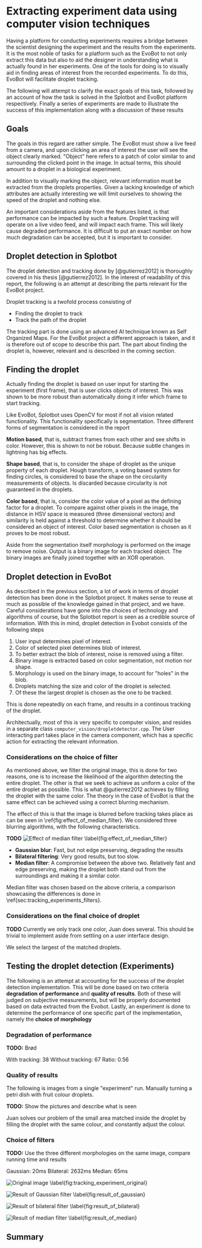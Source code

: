 # Extracting experiment data using computer vision techniques

Having a platform for conducting experiments requires a bridge between
the scientist designing the experiment and the results from the
experiments. It is the most noble of tasks for a platform such as the
EvoBot to not only extract this data but also to aid the designer in
understanding what is actually found in her experiments. One of the
tools for doing is to visually aid in finding areas of interest
from the recorded experiments. To do this, EvoBot will facilitate
droplet tracking.

The following will attempt to clarify the exact goals of this task,
followed by an account of how the task is solved in the Splotbot
and EvoBot platform respectively. Finally a series of experiments
are made to illustrate the success of this implementation along with
a discussion of these results

## Goals

The goals in this regard are rather simple. The EvoBot must show
a live feed from a camera, and upon clicking an area of interest
the user will see the object clearly marked. "Object" here refers
to a patch of color similar to and surrounding the clicked point
in the image. In actual terms, this should amount to a droplet in
a biological experiment. 

In addition to visually marking the object, relevant information
must be extracted from the droplets properties. Given a lacking
knowledge of which attributes are actually interesting we will
limit ourselves to showing the speed of the droplet and nothing
else.

An important considerations aside from the features listed, is that
performance can be impacted by such a feature. Droplet tracking will
operate on a live video feed, and will impact each frame. This will
likely cause degraded performance. It is difficult to put an exact
number on how much degradation can be accepted, but it is important to
consider.

## Droplet detection in Splotbot

The droplet detection and tracking done by [@gutierrez2012]  is
thoroughly covered in his thesis [@gutierrez2012]. In the interest of
readability of this report, the following is an attempt at describing
the parts relevant for the EvoBot project.

Droplet tracking is a twofold process consisting of 
- Finding the droplet to track
- Track the path of the droplet

The tracking part is done using an advanced AI technique known as Self
Organized Maps. For the EvoBot project a different approach is taken,
and it is therefore out of scope to describe this part. The part about
finding the droplet is, however, relevant and is described in the 
coming section.

## Finding the droplet

Actually finding the droplet is based on user input for starting the
experiment (first frame), that is user clicks objects of interest.
This was shown to be more robust than automatically doing it infer
which frame to start tracking.

Like EvoBot, Splotbot uses OpenCV for most if not all vision related
functionality. This functionality specifically is segmentation. Three
different forms of segmentation is considered in the report

**Motion based**, that is, subtract frames from each other and see
shifts in color. However, this is shown to not be robust. Because
subtle changes in lightning has big effects.

**Shape based**, that is, to consider the shape of droplet as the
unique property of each droplet. Hough transform, a voting based
system for finding circles, is considered to base the shape on the
circularity measurements of objects. Is discarded because circularity
is not guaranteed in the droplets.

**Color based**, that is, consider the color value of a pixel
as the defining factor for a droplet. To compare against other pixels
in the image, the distance in HSV space is measured (three dimensional
vectors) and similarity is held against a threshold to determine
whether it should be considered an object of interest. Color based
segmentation is chosen as it proves to be most robust.

Aside from the segmentation itself morphology is performed on the
image to remove noise. Output is a binary image for each tracked
object. The binary images are finally joined together with an XOR
operation.

## Droplet detection in EvoBot

As described in the previous section, a lot of work in terms of droplet
detection has been done in the Splotbot project. It makes sense to
reuse at much as possible of the knowledge gained in that project, and we
have. Careful considerations have gone into the choices of technology
and algorithms of course, but the Splotbot report is seen as a credible
source of information. With this in mind, droplet detection in Evobot
consists of the following steps

1. User input determines pixel of interest.
2. Color of selected pixel determines blob of interest.
3. To better extract the blob of interest, noise is removed using
a filter.
4. Binary image is extracted based on color segmentation, 
not motion nor shape.
5. Morphology is used on the binary image, to account for
"holes" in the blob.
6. Droplets matching the size and color of the droplet is selected.
7. Of these the largest droplet is chosen as the one to be tracked.

This is done repeatedly on each frame, and results in a continous tracking
of the droplet.

Architectually, most of this is very specific to computer vision, and
resides in a separate class `computer_vision/dropletdetector.cpp`. The
User interacting part takes place in the camera component, which has 
a specific action for extracting the relevant information.

### Considerations on the choice of filter

As mentioned above, we filter the original image, this is done
for two reasons, one is to
increase the likelihood of the algorithm detecting the entire droplet.
The other is that we seek to achieve as uniform a color of the
entire droplet as possible. This is what @gutierrez2012 achieves
by filling the droplet with the same color. The theory in the case
of EvoBot is that the same effect can be achieved using a correct
blurring mechanism.

The effect of this is that the image is blurred before tracking takes
place as can be seen in \ref{fig:effect_of_median_filter}. We
considered three blurring algorithms, with the following
characteristics.

**TODO**
![Effect of median filter \label{fig:effect_of_median_filter}](images/todo.png)

- **Gaussian blur**: Fast, but not edge preserving, degrading the results
- **Bilateral filtering**: Very good results, but too slow.
- **Median filter**: A compromise between the above two. Relatively
fast and edge preserving, making the droplet both stand out from the
surroundings and making it a similar color.

Median filter was chosen based on the above criteria, a comparison
showcasing the differences is done in
\ref{sec:tracking_experiments_filters}.


### Considerations on the final choice of droplet

**TODO**
Currently we only track one color, Juan does several. This should be
trivial to implement aside from settling on a user interface design.

We select the largest of the matched droplets. 

## Testing the droplet detection (Experiments)

The following is an attempt at accounting for the success of the droplet
detection implementation. This will be done based on two criteria
**degradation of performance** and **quality of results**. Both of these
will judged on subjective measurements, but will be properly documented
based on data extracted from the Evobot. Lastly, an experiment is done
to determine the performance of one specific part of the implementation,
namely the **choice of morphology**

### Degradation of performance

**TODO:** Brød

With tracking: 38
Without tracking: 67
Ratio: 0.56

### Quality of results

The following is images from a single "experiment" run. Manually
turning a petri dish with fruit colour droplets.

**TODO:** Show the pictures and describe what is seen

Juan solves our problem of the small area matched inside the droplet
by filling the droplet with the same colour, and constantly adjust the
colour.

### Choice of filters

**TODO:** Use the three different morphologies on the same image,
compare running time and results

Gaussian: 20ms
Bilateral: 2632ms
Median: 65ms

![Original image \label{fig:tracking_experiment_original}](images/tracking_experiment_original.png)

![Result of Gaussian filter \label{fig:result_of_gaussian}](images/tracking_experiment_gaussian.png)

![Result of bilateral filter \label{fig:result_of_bilateral}](images/tracking_experiment_bilateral.png)

![Result of median filter \label{fig:result_of_median}](images/tracking_experiment_median.png)

## Summary


